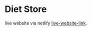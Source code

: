 # Diet Store

live website via netlify [live-website-link](https://github.com/facebook/create-react-app).
